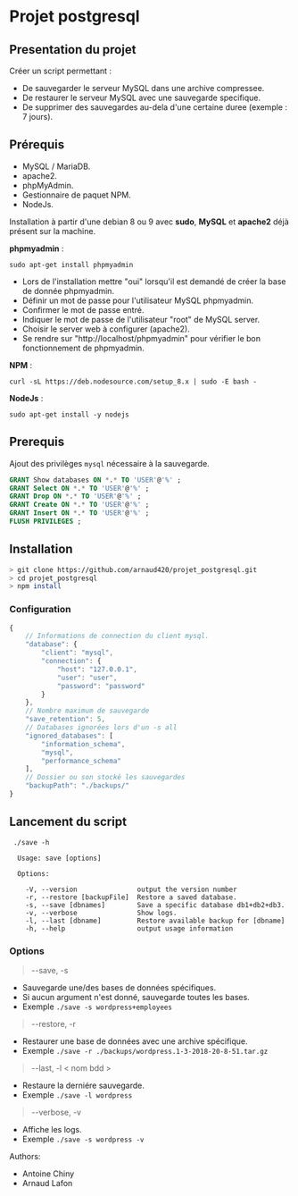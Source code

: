 # Projet postgresql


## Presentation du projet

Créer un script permettant :

- De sauvegarder le serveur MySQL dans une archive compressee.
- De restaurer le serveur MySQL avec une sauvegarde specifique.
- De supprimer des sauvegardes au-dela d'une certaine duree (exemple : 7 jours).

## Prérequis

- MySQL / MariaDB.
- apache2.
- phpMyAdmin.
- Gestionnaire de paquet NPM. 
- NodeJs. 

Installation à partir d'une debian 8 ou 9 avec **sudo**, **MySQL** et **apache2** déjà présent sur la machine.

**phpmyadmin** :

```
sudo apt-get install phpmyadmin
```

- Lors de l'installation mettre "oui" lorsqu'il est demandé de créer la base de donnée phpmyadmin. 
- Définir un mot de passe pour l'utilisateur MySQL phpmyadmin.
- Confirmer le mot de passe entré.
- Indiquer le mot de passe de l'utilisateur "root" de MySQL server.
- Choisir le server web à configurer (apache2).
- Se rendre sur "http://localhost/phpmyadmin" pour vérifier le bon fonctionnement de phpmyadmin. 

**NPM** :

```
curl -sL https://deb.nodesource.com/setup_8.x | sudo -E bash -
```

**NodeJs** :

```
sudo apt-get install -y nodejs
```

## Prerequis

Ajout des privilèges ```mysql``` nécessaire à la sauvegarde.
 ```sql
 GRANT Show databases ON *.* TO 'USER'@'%' ;
 GRANT Select ON *.* TO 'USER'@'%' ;
 GRANT Drop ON *.* TO 'USER'@'%' ;
 GRANT Create ON *.* TO 'USER'@'%' ;
 GRANT Insert ON *.* TO 'USER'@'%' ; 
 FLUSH PRIVILEGES ;
 ```

## Installation

 ```bash
> git clone https://github.com/arnaud420/projet_postgresql.git
> cd projet_postgresql
> npm install

 ```

### Configuration
```js
{
    // Informations de connection du client mysql.
    "database": {
        "client": "mysql",
        "connection": {
            "host": "127.0.0.1",
            "user": "user",
            "password": "password"
        }
    },
    // Nombre maximum de sauvegarde
    "save_retention": 5,
    // Databases ignorées lors d'un -s all
    "ignored_databases": [
        "information_schema",
        "mysql",
        "performance_schema"
    ],
    // Dossier ou son stocké les sauvegardes
    "backupPath": "./backups/"
}
```

## Lancement du script

```
 ./save -h

  Usage: save [options]

  Options:

    -V, --version               output the version number
    -r, --restore [backupFile]  Restore a saved database.
    -s, --save [dbnames]        Save a specific database db1+db2+db3.
    -v, --verbose               Show logs.
    -l, --last [dbname]         Restore available backup for [dbname]
    -h, --help                  output usage information
```

### Options

> --save, -s
- Sauvegarde une/des bases de données spécifiques.
- Si aucun argument n'est donné, sauvegarde toutes les bases.
- Exemple ```./save -s wordpress+employees```
> --restore, -r
- Restaurer une base de données avec une archive spécifique.
- Exemple  ```./save -r ./backups/wordpress.1-3-2018-20-8-51.tar.gz```
> --last, -l < nom bdd >
- Restaure la derniére sauvegarde.
- Exemple ```./save -l wordpress```
> --verbose, -v
- Affiche les logs.
- Exemple ```./save -s wordpress -v```

Authors:
- Antoine Chiny
- Arnaud Lafon

